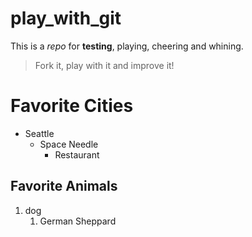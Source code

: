 # play_with_git

This is a _repo_ for **testing**, playing, cheering and whining.

>Fork it, play with it and improve it!

# Favorite Cities

* Seattle	
	* Space Needle
		* Restaurant

## Favorite Animals

1. dog
	1. German Sheppard